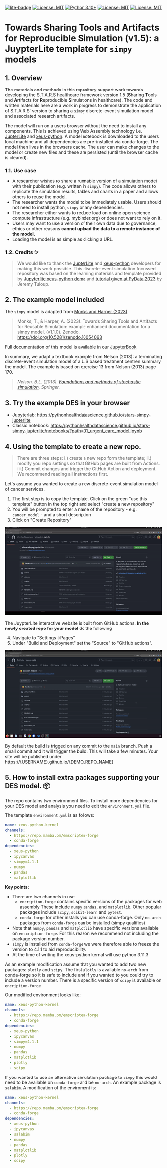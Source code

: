 [![lite-badge](https://jupyterlite.rtfd.io/en/latest/_static/badge.svg)](https://pythonhealthdatascience.github.io/stars-simpy-jupterlite/notebooks/?path=01_urgent_care_model.ipynb)
[![License: MIT](https://img.shields.io/badge/License-MIT-yellow.svg)](https://opensource.org/licenses/MIT)
[![Python 3.10+](https://img.shields.io/badge/python-3.10+-blue.svg)](https://www.python.org/downloads/release/python-3100/)
[![License: MIT](https://img.shields.io/badge/ORCID-0000--0001--5274--5037-brightgreen)](https://orcid.org/0000-0001-5274-5037)
[![License: MIT](https://img.shields.io/badge/ORCID-0000--0003--2631--4481-brightgreen)](https://orcid.org/0000-0003-2631-4481)

#  Towards Sharing Tools and Artifacts for **Reproducible** Simulation **(v1.5)**: a JuypterLite template for `simpy` models

## 1. Overview

The materials and methods in this repository support work towards developing the S.T.A.R.S healthcare framework version 1.5 (**S**haring **T**ools and **A**rtifacts for **R**eproducible **S**imulations in healthcare).  The code and written materials here are a work in progress to demonstrate the application of S.T.A.R.S' version to sharing a `simpy` discrete-event simuilation model and associated research artifacts. 

The model will run on a users browser without the need to install any components.  This is achieved using Web Assembly technology i.e. [JupterLite](https://github.com/jupyterlite/jupyterlite) and [xeus-python](https://github.com/jupyter-xeus/xeus-python).  A model notebook is downloaded to the users local machine and all dependencies are pre-installed via conda-forge. The model then lives in the browsers cache. The user can make changes to the model or create new files and these are persisted (until the browser cache is cleared).  

### 1.1. Use case

* A researcher wishes to share a runnable version of a simulation model with their publication (e.g. written in `simpy`).  The code allows others to replicate the simulation results, tables and charts in a paper and allows others to reuse the model.
* The researcher wants the model to be immediately usable. Users should not need to install python, `simpy` or any dependencies.
* The researcher either wants to reduce load on online open science compute infrastructure (e.g. mybinder.org) or does not want to rely on it. 
* Users may want to use a version of their own data due to governance, ethics or other reasons **cannot upload the data to a remote instance of the model.**
* Loading the model is as simple as clicking a URL.

### 1.2. Credits ✨

> We would like to thank the [JupterLite](https://github.com/jupyterlite/jupyterlite) and [xeus-python](https://github.com/jupyter-xeus/xeus-python) developers for making this work possible. This discrete-event simulation focussed repository was based on the learning materials and template provided by [Jupyterlite xeus-python demo](https://github.com/jupyterlite/xeus-python-demo) and [tutorial given at PyData 2023](https://www.youtube.com/watch?v=WXRslU9D3bo) by Jeremy Tuloup.

## 2. The example model included

The `simpy` model is adapted from [Monks and Harper (2023)](https://github.com/pythonhealthdatascience/stars-simpy-example-docs)

> Monks, T., & Harper, A. (2023). Towards Sharing Tools and Artifacts for Reusable Simulation: example enhanced documentation for a simpy model. (v1.1.0). Zenodo. https://doi.org/10.5281/zenodo.10054063

Full documentation of this model is available in our [JupyterBook](https://pythonhealthdatascience.github.io/stars-simpy-example-docs)

In summary, we adapt a textbook example from Nelson (2013): a terminating discrete-event simulation model of a U.S based treatment centren summary the model. The example is based on exercise 13 from Nelson (2013) page 170.

> *Nelson. B.L. (2013). [Foundations and methods of stochastic simulation](https://www.amazon.co.uk/Foundations-Methods-Stochastic-Simulation-International/dp/1461461596/ref=sr_1_1?dchild=1&keywords=foundations+and+methods+of+stochastic+simulation&qid=1617050801&sr=8-1). Springer.*

## 3. Try the example DES in your browser

* Jupyterlab: https://pythonhealthdatascience.github.io/stars-simpy-jupterlite
* Classic notebook: https://pythonhealthdatascience.github.io/stars-simpy-jupterlite/notebooks/?path=01_urgent_care_model.ipynb

## 4. Using the template to create a new repo.

> There are three steps: i.) create a new repo form the template; ii.) modify you repo settings so that GitHub pages are built from Actions.  iii.) Commit changes and trigger the GitHub Action and deployment. We recommend reading all instructions first.

Let's assume you wanted to create a new discrete-event simulation model of cancer services.  

1. The first step is to copy the template. Click on the green "use this template" button in the top right and select "create a new repository"
2. You will be prompted to enter a name of the repository - e.g. `cancer_model` - and a short description
3. Click on "Create Repository"

![Deploy your own](img/use_template_1.gif)

The JuypterLite interactive website is built from GitHub actions.  **In the newly created repo for your model** do the following

4. Navigate to "Settings->Pages"
5. Under "Build and Deployment" set the "Source" to "GitHub actions".

![Deploy your own](img/actions.gif)

By default the build is trigged on any commit to the `main` branch.  Push a small commit and it will trigger the build.  This will take a few minutes.  Your site will be published under https://{USERNAME}.github.io/{DEMO_REPO_NAME}

## 5. How to install extra packages supporting your DES model. 📦

The repo contains two environment files. To install more dependencies for your DES model and analysis you need to edit the ``environment.yml`` file.

The template ``environment.yml`` is as follows:


```yml
name: xeus-python-kernel
channels:
  - https://repo.mamba.pm/emscripten-forge
  - conda-forge
dependencies:
  - xeus-python
  - ipycanvas
  - simpy=4.1.1
  - numpy
  - pandas
  - matplotlib
```

**Key points:**

* There are two channels in use. 
  * `encription-forge` contains specific versions of the packages for web assembly These include `numpy` `pandas`, and `matplotlib`. Other popular packages include `scipy`, `scikit-learn` and `pytest`.
  * `conda-forge` for other installs you can use conda-forge.  Only ``no-arch`` packages from ``conda-forge`` can be installed (simpy qualifies)
* Note that `numpy`, `pandas` and `matplotlib` have specific versions available on `enscription-forge`. For this reason we recommend not including the package version number.
* `simpy` is installed from `conda-forge` we were therefore able to freeze the version to 4.1.1 to aid reproducibility.
* At the time of writing the xeus-python kernal will use python 3.11.3

As an example modification assume that you wanted to add two new packages: `plotly` and `scipy`.  The first `plotly` is available ``no-arch`` from conda-forge so it is safe to include and if you wanted to you could try to include a version number. There is a specific version of `scipy` is available on `encription-forge`

Our modified environment looks like:

```yml
name: xeus-python-kernel
channels:
  - https://repo.mamba.pm/emscripten-forge
  - conda-forge
dependencies:
  - xeus-python
  - ipycanvas
  - simpy=4.1.1
  - numpy
  - pandas
  - matplotlib
  - plotly
  - scipy
```

If you wanted to use an alternative simulation package to `simpy` this would need to be available on `conda-forge` and be ``no-arch``.  An example package is `salabim`.  A modification of the enviroment is:


```yml
name: xeus-python-kernel
channels:
  - https://repo.mamba.pm/emscripten-forge
  - conda-forge
dependencies:
  - xeus-python
  - ipycanvas
  - salabim
  - numpy
  - pandas
  - matplotlib
  - plotly
  - scipy
```